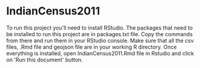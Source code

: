 # IndianCensus2011
To run this project you'll need to install RStudio.
The packages that need to be installed to run this project are in packages.txt file. Copy the commands from there and run them in your RStudio console.
Make sure that all the csv files, .Rmd file and geojson file are in your working R directory.
Once everything is installed, open IndianCensus2011.Rmd file in Rstudio and click on 'Run this document' button.
